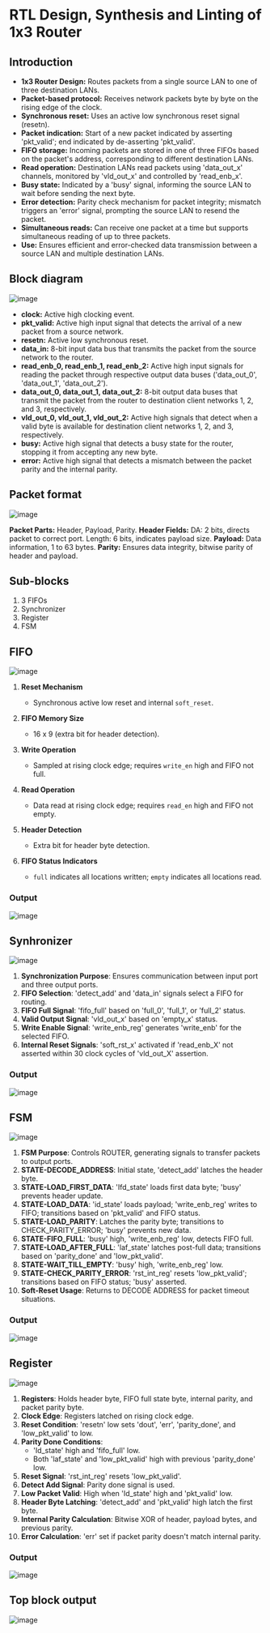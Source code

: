 <h1> RTL Design, Synthesis and Linting of 1x3 Router </h1>

<h2> Introduction </h2>

- **1x3 Router Design:** Routes packets from a single source LAN to one of three destination LANs.
- **Packet-based protocol:** Receives network packets byte by byte on the rising edge of the clock.
- **Synchronous reset:** Uses an active low synchronous reset signal (resetn).
- **Packet indication:** Start of a new packet indicated by asserting 'pkt_valid'; end indicated by de-asserting 'pkt_valid'.
- **FIFO storage:** Incoming packets are stored in one of three FIFOs based on the packet's address, corresponding to different destination LANs.
- **Read operation:** Destination LANs read packets using 'data_out_x' channels, monitored by 'vld_out_x' and controlled by 'read_enb_x'.
- **Busy state:** Indicated by a 'busy' signal, informing the source LAN to wait before sending the next byte.
- **Error detection:** Parity check mechanism for packet integrity; mismatch triggers an 'error' signal, prompting the source LAN to resend the packet.
- **Simultaneous reads:** Can receive one packet at a time but supports simultaneous reading of up to three packets.
- **Use:** Ensures efficient and error-checked data transmission between a source LAN and multiple destination LANs.

<h2> Block diagram </h2>

![image](https://github.com/user-attachments/assets/c76c5764-0949-4e0d-92f7-29ca48114ea6)

- **clock:** Active high clocking event.
- **pkt_valid:** Active high input signal that detects the arrival of a new packet from a source network.
- **resetn:** Active low synchronous reset.
- **data_in:** 8-bit input data bus that transmits the packet from the source network to the router.
- **read_enb_0, read_enb_1, read_enb_2:** Active high input signals for reading the packet through respective output data buses ('data_out_0', 'data_out_1', 'data_out_2').
- **data_out_0, data_out_1, data_out_2:** 8-bit output data buses that transmit the packet from the router to destination client networks 1, 2, and 3, respectively.
- **vld_out_0, vld_out_1, vld_out_2:** Active high signals that detect when a valid byte is available for destination client networks 1, 2, and 3, respectively.
- **busy:** Active high signal that detects a busy state for the router, stopping it from accepting any new byte.
- **error:** Active high signal that detects a mismatch between the packet parity and the internal parity.

<h2> Packet format </h2>

![image](https://github.com/user-attachments/assets/cd0aa39d-ef98-446d-9a1b-68815a910dbf)

**Packet Parts:** Header, Payload, Parity.
**Header Fields:**
DA: 2 bits, directs packet to correct port.
Length: 6 bits, indicates payload size.
**Payload:** Data information, 1 to 63 bytes.
**Parity:** Ensures data integrity, bitwise parity of header and payload.

<h2> Sub-blocks </h2>

1. 3 FIFOs
2. Synchronizer
3. Register
4. FSM

<h2> FIFO </h2>

![image](https://github.com/user-attachments/assets/58a49db2-2af3-4923-9f04-df6bbb1e526f)

1. **Reset Mechanism**
   - Synchronous active low reset and internal `soft_reset`.

2. **FIFO Memory Size**
   - 16 x 9 (extra bit for header detection).

3. **Write Operation**
   - Sampled at rising clock edge; requires `write_en` high and FIFO not full.

4. **Read Operation**
   - Data read at rising clock edge; requires `read_en` high and FIFO not empty.

5. **Header Detection**
   - Extra bit for header byte detection.

6. **FIFO Status Indicators**
   - `full` indicates all locations written; `empty` indicates all locations read.
  
<h3> Output </h3>

![image](https://github.com/user-attachments/assets/34438c75-b782-4ad2-afba-41694b169f50)

<h2> Synhronizer </h2>

![image](https://github.com/user-attachments/assets/4614437c-037e-4ba8-b486-14d22fc5e528)

1. **Synchronization Purpose**: Ensures communication between input port and three output ports.
2. **FIFO Selection**: 'detect_add' and 'data_in' signals select a FIFO for routing.
3. **FIFO Full Signal**: 'fifo_full' based on 'full_0', 'full_1', or 'full_2' status.
4. **Valid Output Signal**: 'vld_out_x' based on 'empty_x' status.
5. **Write Enable Signal**: 'write_enb_reg' generates 'write_enb' for the selected FIFO.
6. **Internal Reset Signals**: 'soft_rst_x' activated if 'read_enb_X' not asserted within 30 clock cycles of 'vld_out_X' assertion.

<h3> Output </h3>

![image](https://github.com/user-attachments/assets/9de79e1e-f334-48f2-a89e-06967ed76318)

<h2> FSM </h2>

![image](https://github.com/user-attachments/assets/02ec290b-48b0-4c52-abe0-f3571e85d61d)

1. **FSM Purpose**: Controls ROUTER, generating signals to transfer packets to output ports.
2. **STATE-DECODE_ADDRESS**: Initial state, 'detect_add' latches the header byte.
3. **STATE-LOAD_FIRST_DATA**: 'Ifd_state' loads first data byte; 'busy' prevents header update.
4. **STATE-LOAD_DATA**: 'id_state' loads payload; 'write_enb_reg' writes to FIFO; transitions based on 'pkt_valid' and FIFO status.
5. **STATE-LOAD_PARITY**: Latches the parity byte; transitions to CHECK_PARITY_ERROR; 'busy' prevents new data.
6. **STATE-FIFO_FULL**: 'busy' high, 'write_enb_reg' low, detects FIFO full.
7. **STATE-LOAD_AFTER_FULL**: 'laf_state' latches post-full data; transitions based on 'parity_done' and 'low_pkt_valid'.
8. **STATE-WAIT_TILL_EMPTY**: 'busy' high, 'write_enb_reg' low.
9. **STATE-CHECK_PARITY_ERROR**: 'rst_int_reg' resets 'low_pkt_valid'; transitions based on FIFO status; 'busy' asserted.
10. **Soft-Reset Usage**: Returns to DECODE ADDRESS for packet timeout situations.

<h3> Output </h3>

![image](https://github.com/user-attachments/assets/1b67818a-f6b4-42d1-9072-733e40a6b91b)

<h2> Register </h2>

![image](https://github.com/user-attachments/assets/3cfb4cbc-9a91-49bb-ac72-a275270dd438)

1. **Registers**: Holds header byte, FIFO full state byte, internal parity, and packet parity byte.
2. **Clock Edge**: Registers latched on rising clock edge.
3. **Reset Condition**: 'resetn' low sets 'dout', 'err', 'parity_done', and 'low_pkt_valid' to low.
4. **Parity Done Conditions**:
   - 'Id_state' high and 'fifo_full' low.
   - Both 'laf_state' and 'low_pkt_valid' high with previous 'parity_done' low.
5. **Reset Signal**: 'rst_int_reg' resets 'low_pkt_valid'.
6. **Detect Add Signal**: Parity done signal is used.
7. **Low Packet Valid**: High when 'Id_state' high and 'pkt_valid' low.
8. **Header Byte Latching**: 'detect_add' and 'pkt_valid' high latch the first byte.
9. **Internal Parity Calculation**: Bitwise XOR of header, payload bytes, and previous parity.
10. **Error Calculation**: 'err' set if packet parity doesn't match internal parity.

<h3> Output </h3>

![image](https://github.com/user-attachments/assets/defe01dc-f570-4624-b10c-bea8064bd7c2)

<h2> Top block output </h2>

![image](https://github.com/user-attachments/assets/29e642f9-4709-4bc1-80d8-23349d02546d)










  








